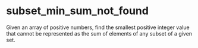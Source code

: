 # subset_min_sum_not_found
Given an array of positive numbers, find the smallest positive integer value that cannot be represented as the sum of elements of any subset of a given set. 
